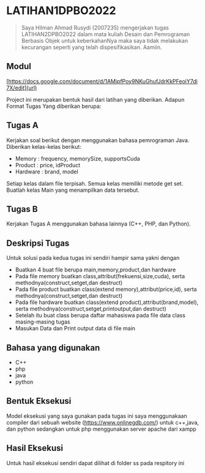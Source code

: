 # LATIHAN1DPBO2022

>Saya Hilman Ahmad Rusydi (2007235) mengerjakan tugas LATIHAN2DPBO2022 dalam mata kuliah Desain dan Pemrograman Berbasis Objek untuk keberkahanNya maka saya tidak melakukan kecurangan seperti yang telah dispesifikasikan. Aamiin.

## Modul
[https://docs.google.com/document/d/1AMjpfPoy9NKuGhufJdrKkPFeoiY7di7X/edit](url)

Project ini merupakan bentuk hasil dari latihan yang diberikan.
Adapun Format Tugas Yang diberikan berupa:

## Tugas A
Kerjakan soal berikut dengan menggunakan bahasa pemrograman Java.
Diberikan kelas-kelas berikut:
- Memory : frequency, memorySize, supportsCuda
- Product : price, idProduct
- Hardware : brand, model
        
Setiap kelas dalam file terpisah.
Semua kelas memiliki metode get set.
Buatlah kelas Main yang menampilkan data tersebut.

## Tugas B
Kerjakan Tugas A menggunakan bahasa lainnya (C++, PHP, dan Python).

## Deskripsi Tugas
Untuk solusi pada kedua tugas ini sendiri hampir sama yakni dengan
- Buatkan 4 buat file berupa main,memory,product,dan hardware
- Pada file memory buatkan class,attribut(frekuensi,size,cuda), serta methodnya(construct,setget,dan destruct)
- Pada file product buatkan class(extend memory),attribut(price,id), serta methodnya(construct,setget,dan destruct)
- Pada file hardware buatkan class(extend product),attribut(brand,model), serta methodnya(construct,setget,printoutput,dan destruct)
- Setelah itu buat class berupa daftar mahasiswa pada file data class masing-masing tugas
- Masukan Data dan Print output data di file main

## Bahasa yang digunakan
- C++
- php
- java
- python

## Bentuk Eksekusi
Model eksekusi yang saya gunakan pada tugas ini saya menggunakaan compiler dari sebuah website (https://www.onlinegdb.com/) untuk c++,java, dan python
sedangkan untuk php menggunakan server apache dari xampp

## Hasil Eksekusi
Untuk hasil eksekusi sendiri dapat dilihat di folder ss pada respitory ini

